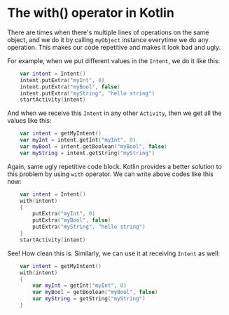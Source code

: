 # The with() operator in Kotlin

There are times when there's multiple lines of operations on the same object, and we do it by calling ```myObject``` instance everytime we do any operation. This makes our code repetitive and makes it look bad and ugly. 

For example, when we put different values in the ```Intent```, we do it like this:

```kotlin
    var intent = Intent()
    intent.putExtra("myInt", 0)
    intent.putExtra("myBool", false)
    intent.putExtra("myString", "hello string")
    startActivity(intent)
```

And when we receive this ```Intent``` in any other ```Activity```, then we get all the values like this:

```kotlin
    var intent = getMyIntent()
    var myInt = intent.getInt("myInt", 0)
    var myBool = intent.getBoolean("myBool", false)
    var myString = intent.getString("myString")
```

Again, same ugly repetitive code block. Kotlin provides a better solution to this problem by using ```with``` operator. We can write above codes like this now:

```kotlin
    var intent = Intent()
    with(intent)
    {
        putExtra("myInt", 0)
        putExtra("myBool", false)
        putExtra("myString", "hello string")
    }
    startActivity(intent)
```

See! How clean this is. Similarly, we can use it at receiving ```Intent``` as well:

```kotlin
    var intent = getMyIntent()
    with(intent)
    {
        var myInt = getInt("myInt", 0)
        var myBool = getBoolean("myBool", false)
        var myString = getString("myString")
    }
```
